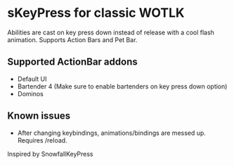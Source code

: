 # sKeyPress for classic WOTLK
Abilities are cast on key press down instead of release with a cool flash animation. Supports Action Bars and Pet Bar.

## Supported ActionBar addons
- Default UI
- Bartender 4 (Make sure to enable bartenders on key press down option)
- Dominos

## Known issues
- After changing keybindings, animations/bindings are messed up. Requires /reload.

Inspired by SnowfallKeyPress
